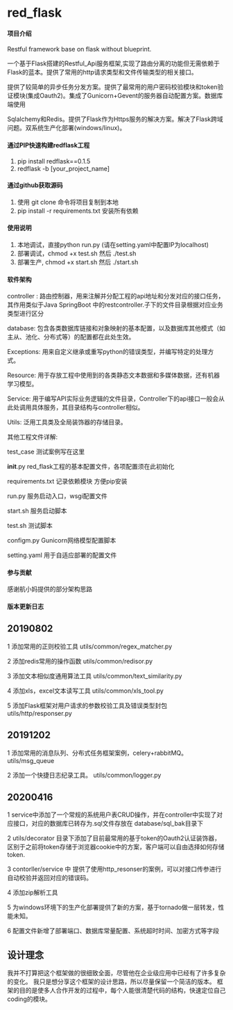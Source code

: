 # red_flask

#### 项目介绍

Restful framework base on flask without blueprint.

一个基于Flask搭建的Restful_Api服务框架,实现了路由分离的功能但无需依赖于Flask的蓝本。提供了常用的http请求类型和文件传输类型的相关接口。

提供了较简单的异步任务分发方案。提供了最常用的用户密码校验模块和token验证模块(集成Oauth2)。集成了Gunicorn+Gevent的服务器自动配置方案。数据库端使用

Sqlalchemy和Redis。提供了Flask作为Https服务的解决方案。解决了Flask跨域问题。双系统生产化部署(windows/linux)。

#### 通过PIP快速构建redflask工程

1. pip install redflask==0.1.5
2. redflask -b [your_project_name]

#### 通过github获取源码

1. 使用 git clone 命令将项目复制到本地
2. pip install -r requirements.txt 安装所有依赖

#### 使用说明

1. 本地调试，直接python run.py (请在setting.yaml中配置IP为localhost)
2. 部署调试，chmod +x test.sh  然后 ./test.sh
3. 部署生产, chmod +x start.sh 然后 ./start.sh

#### 软件架构

controller : 路由控制器，用来注解并分配工程的api地址和分发对应的接口任务，其作用类似于Java SpringBoot 中的restcontroller.子下的文件目录根据对应业务类型进行区分

database: 包含各类数据库链接和对象映射的基本配置，以及数据库其他模式（如主从、池化、分布式等）的配置都在此处生效。

Exceptions: 用来自定义继承或重写python的错误类型，并编写特定的处理方式。

Resource: 用于存放工程中使用到的各类静态文本数据和多媒体数据，还有机器学习模型。

Service: 用于编写API实际业务逻辑的文件目录，Controller下的api接口一般会从此处调用具体服务，其目录结构与controller相似。

Utils: 泛用工具类及全局装饰器的存储目录。

其他工程文件详解:

test_case 测试案例写在这里

__init__.py  red_flask工程的基本配置文件，各项配置须在此初始化

requirements.txt  记录依赖模块 方便pip安装

run.py  服务启动入口，wsgi配置文件

start.sh  服务启动脚本

test.sh 测试脚本

configm.py  Gunicorn网络模型配置脚本

setting.yaml  用于自适应部署的配置文件

#### 参与贡献

感谢航小妈提供的部分架构思路

#### 版本更新日志

## 20190802 

1  添加常用的正则校验工具  utils/common/regex_matcher.py

2  添加redis常用的操作函数 utils/common/redisor.py

3  添加文本相似度通用算法工具  utils/common/text_similarity.py

4  添加xls，excel文本读写工具  utils/common/xls_tool.py

5  添加Flask框架对用户请求的参数校验工具及错误类型封包 utils/http/responser.py

## 20191202

1 添加常用的消息队列、分布式任务框架案例，celery+rabbitMQ。 utils/msg_queue

2 添加一个快捷日志纪录工具。 utils/common/logger.py

## 20200416

1 service中添加了一个常规的系统用户表CRUD操作，并在controller中实现了对应接口，对应的数据库已转存为.sql文件存放在 database/sql_bak目录下

2 utils/decorator 目录下添加了目前最常用的基于token的Oauth2认证装饰器，区别于之前将token存储于浏览器cookie中的方案，客户端可以自由选择如何存储token.

3 contorller/service 中 提供了使用http_resonser的案例，可以对接口传参进行自动校验并返回对应的错误码。

4 添加zip解析工具

5 为windows环境下的生产化部署提供了新的方案，基于tornado做一层转发，性能未知。

6 配置文件新增了部署端口、数据库常量配置、系统超时时间、加密方式等字段


## 设计理念

我并不打算把这个框架做的很细致全面，尽管他在企业级应用中已经有了许多复杂的变化。
我只是想分享这个框架的设计思路，所以尽量保留一个简洁的版本。
框架的目的是使多人合作开发的过程中，每个人能很清楚代码的结构，快速定位自己coding的模块。


